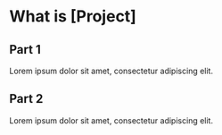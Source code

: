 # What is [Project]

## Part 1

Lorem ipsum dolor sit amet, consectetur adipiscing elit.

## Part 2

Lorem ipsum dolor sit amet, consectetur adipiscing elit.
